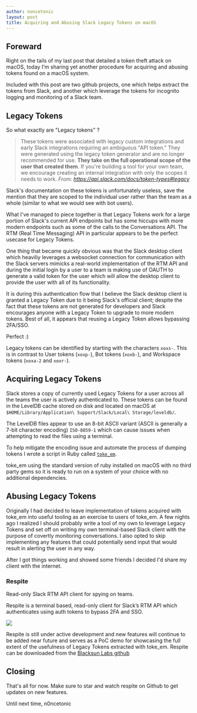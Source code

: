 ```yaml
---
author: noncetonic
layout: post
title: Acquiring and Abusing Slack Legacy Tokens on macOS
---
```


## Foreward 

Right on the tails of my last post that detailed a token theft attack on macOS, today I'm sharing yet another procedure for acquiring and abusing tokens found on a macOS system.

Included with this post are two github projects, one which helps extract the tokens from Slack, and another which leverage the tokens for incognito logging and monitoring of a Slack team.

## Legacy Tokens

So what exactly are "Legacy tokens" ?

> These tokens were associated with legacy custom integrations and early Slack integrations requiring an ambiguous "API token." They were generated using the legacy token generator and are no longer recommended for use. **They take on the full operational scope of the user that created them**. If you're building a tool for your own team, we encourage creating an internal integration with only the scopes it needs to work.
_From: https://api.slack.com/docs/token-types#legacy_

Slack's documentation on these tokens is unfortunately useless, save the mention that they are scoped to the individual user rather than the team as a whole (similar to what we would see with bot users).

What I've managed to piece together is that Legacy Tokens work for a large portion of Slack's current API endpoints but has some hiccups with more modern endpoints such as some of the calls to the Conversations API. The RTM (Real Time Messaging) API in particular appears to be the perfect usecase for Legacy Tokens.

One thing that became quickly obvious was that the Slack desktop client which heaviliy leverages a websocket connection for communication with the Slack servers mimicks a real-world implementation of the RTM API and during the initial login by a user to a team is making use of OAUTH to generate a valid token for the user which will allow the desktop client to provide the user with all of its functionality.

It is during this authentication flow that I believe the Slack desktop client is granted a Legacy Token due to it being Slack's official client; despite the fact that these tokens are not generated for developers and Slack encourages anyone with a Legacy Token to upgrade to more modern tokens. Best of all, it appears that reusing a Legacy Token allows bypassing 2FA/SSO.

Perfect :)

Legacy tokens can be identified by starting with the characters `xoxs-`. This is in contrast to User tokens (`xoxp-`), Bot tokens (`xoxb-`), and Workspace tokens (`xoxa-2` and `xoxr-`).

## Acquiring Legacy Tokens

Slack stores a copy of currently used Legacy Tokens for a user across all the teams the user is actively authenticated to. These tokens can be found in the LevelDB cache stored on disk and located on macOS at `$HOME/Library/Application\ Support/Slack/Local\ Storage/leveldb/`. 

The LevelDB files appear to use an 8-bit ASCII variant (ASCII is generally a 7-bit character encoding) `ISO-8859-1` which can cause issues when attempting to read the files using a terminal. 

To help mitigate the encoding issue and automate the process of dumping tokens I wrote a script in Ruby called [`toke_em`](https://github.com/n0ncetonic/toke_em).

toke_em using the standard version of ruby installed on macOS with no third party gems so it is ready to run on a system of your choice with no additional dependencies. 

## Abusing Legacy Tokens

Originally I had decided to leave implementation of tokens acquired with toke_em into useful tooling as an exercise to users of toke_em. A few nights ago I realized I should probably write a tool of my own to leverage Legacy Tokens and set off on writing my own terminal-based Slack client with the purpose of covertly monitoring conversations. I also opted to skip implementing any features that could potentially send input that would result in alerting the user in any way.

After I got things working and showed some friends I decided I'd share my client with the internet.

### Respite

Read-only Slack RTM API client for spying on teams.

Respite is a terminal based, read-only client for Slack’s RTM API which authenticates using auth tokens to bypass 2FA and SSO.

![](https://user-images.githubusercontent.com/29786827/54484700-dae76400-4828-11e9-9d53-37111a95ebfe.png)

Respite is still under active development and new features will continue to be added near future and serves as a PoC demo for showcasing the full extent of the usefulness of Legacy Tokens extracted with toke_em. Respite can be downloaded from the [Blacksun Labs github](https://github.com/BlacksunLabs/respite)

## Closing

That's all for now. Make sure to star and watch respite on Github to get updates on new features.

Until next time,
n0ncetonic